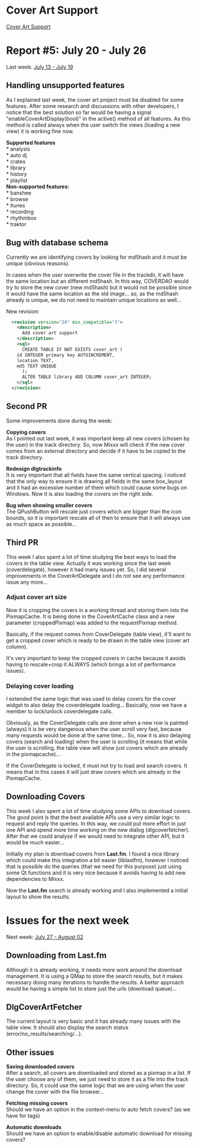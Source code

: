 # Cover Art Support

[Cover Art Support](cover_art_support)

# Report \#5: July 20 - July 26

Last week: [July 13 - July 19](cover_art_support_r4)

## Handling unsupported features

As I explained last week, the cover art project must be disabled for
some features. After some research and discussions with other
developers, I notice that the best solution so far would be having a
signal "enableCoverArtDisplay(bool)" in the active() method of all
features. As this method is called always when the user switch the views
(loading a new view) it is working fine now.

**Supported features**  
\* analysis  
\* auto dj  
\* crates  
\* library  
\* history  
\* playlist  
**Non-supported features:**  
\* banshee  
\* browse  
\* itunes  
\* recording  
\* rhythmbox  
\* traktor  

## Bug with database schema

Currently we are identifying covers by looking for md5hash and it must
be unique (obvious reasons).

In cases when the user overwrite the cover file in the trackdir, it will
have the same location but an different md5hash. In this way, COVERDAO
would try to store the new cover (new md5hash) but it would not be
possible since it would have the same location as the old image... so,
as the md5hash already is unique, we do not need to maintain unique
locations as well...

New revision:

``` xml
  <revision version="24" min_compatible="3">
    <description>
      Add cover art support
    </description>
    <sql>
      CREATE TABLE IF NOT EXISTS cover_art (
    id INTEGER primary key AUTOINCREMENT,
    location TEXT,
    md5 TEXT UNIQUE
      );
      ALTER TABLE library ADD COLUMN cover_art INTEGER;
    </sql>
  </revision>
```

## Second PR

Some improvements done during the week:

**Copying covers**  
As I pointed out last week, it was important keep all new covers (chosen
by the user) in the track directory. So, now Mixxx will check if the new
cover comes from an external directory and decide if it have to be
copied to the track directory.

**Redesign dlgtrackinfo**  
It is very important that all fields have the same vertical spacing. I
noticed that the only way to ensure it is drawing all fields in the same
box\_layout and it had an excessive number of them which could cause
some bugs on Windows. Now it is also loading the covers on the right
side.

**Bug when showing smaller covers**  
The QPushButton will rescale just covers which are bigger than the icon
bounds, so it is important rescale all of then to ensure that it will
always use as much space as possible...

## Third PR

This week I also spent a lot of time studying the best ways to load the
covers in the table view. Actually it was working since the last week
(coverdelegate), however it had many issues yet. So, I did several
improvements in the CoverArtDelegate and I do not see any performance
issue any more...

### Adjust cover art size

Now it is cropping the covers in a working thread and storing them into
the PixmapCache. It is being done in the CoverArtCache class and a new
parameter (croppedPixmap) was added to the requestPixmap method.

Basically, if the request comes from CoverDelegate (table view), it'll
want to get a cropped cover which is ready to be drawn in the table view
(cover art column).

It's very important to keep the cropped covers in cache because it
avoids having to rescale+crop it ALWAYS (which brings a lot of
performance issues).

### Delaying cover loading

I extended the same logic that was used to delay covers for the cover
widget to also delay the coverdelegate loading... Basically, now we have
a member to lock/unlock coverdelegate calls.

Obviously, as the CoverDelegate calls are done when a new row is painted
(always) it is be very dangerous when the user scroll very fast, because
many requests would be done at the same time... So, now it is also
delaying covers (search and loading) when the user is scrolling (it
means that while the user is scrolling, the table view will show just
covers which are already in the pixmapcache)...

If the CoverDelegate is locked, it must not try to load and search
covers. It means that in this cases it will just draw covers which are
already in the PixmapCache.

## Downloading Covers

This week I also spent a lot of time studying some APIs to download
covers. The good point is that the best available APIs use a very
similar logic to request and reply the queries. In this way, we could
put more effort in just one API and spend more time working on the new
dialog (dlgcoverfetcher). After that we could analyse if we would need
to integrate other API, but it would be much easier...

Initially my plan is download covers from **Last.fm**. I found a nice
library which could make this integration a bit easier (liblastfm),
however I noticed that is possible do the queries (that we need for this
purpose) just using some Qt functions and it is very nice because it
avoids having to add new dependencies to Mixxx.

Now the **Last.fm** search is already working and I also implemented a
initial layout to show the results.

# Issues for the next week

Next week: [July 27 - August 02](cover_art_support_r6)

## Downloading from Last.fm

Although it is already working, it needs more work around the download
management. It is using a QMap to store the search results, but it makes
necessary doing many iterations to handle the results. A better approach
would be having a simple list to store just the urls (download queue)...

## DlgCoverArtFetcher

The current layout is very basic and it has already many issues with the
table view. It should also display the search status
(error/no\_results/searching/...).

## Other issues

**Saving downloaded covers**  
After a search, all covers are downloaded and stored as a pixmap in a
list. If the user choose any of them, we just need to store it as a file
into the track directory. So, it could use the same logic that we are
using when the user change the cover with the file browser...

**Fetching missing covers**  
Should we have an option in the context-menu to auto fetch covers? (as
we have for tags)

**Automatic downloads**  
Should we have an option to enable/disable automatic download for
missing covers?
